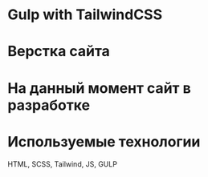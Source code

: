# Gulp with TailwindCSS

# Верстка сайта

# На данный момент сайт в разработке

# Используемые технологии

HTML, SCSS, Tailwind, JS, GULP
